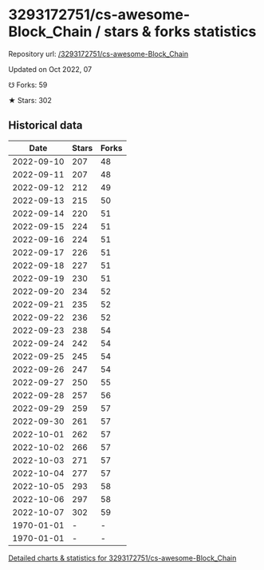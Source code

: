 # 3293172751/cs-awesome-Block_Chain / stars & forks statistics

Repository url: [/3293172751/cs-awesome-Block_Chain](https://github.com/3293172751/cs-awesome-Block_Chain)

Updated on Oct 2022, 07

☋ Forks: 59

★ Stars: 302

## Historical data
| Date | Stars | Forks |
|------|-------|-------|
| 2022-09-10 | 207 | 48 | 
| 2022-09-11 | 207 | 48 | 
| 2022-09-12 | 212 | 49 | 
| 2022-09-13 | 215 | 50 | 
| 2022-09-14 | 220 | 51 | 
| 2022-09-15 | 224 | 51 | 
| 2022-09-16 | 224 | 51 | 
| 2022-09-17 | 226 | 51 | 
| 2022-09-18 | 227 | 51 | 
| 2022-09-19 | 230 | 51 | 
| 2022-09-20 | 234 | 52 | 
| 2022-09-21 | 235 | 52 | 
| 2022-09-22 | 236 | 52 | 
| 2022-09-23 | 238 | 54 | 
| 2022-09-24 | 242 | 54 | 
| 2022-09-25 | 245 | 54 | 
| 2022-09-26 | 247 | 54 | 
| 2022-09-27 | 250 | 55 | 
| 2022-09-28 | 257 | 56 | 
| 2022-09-29 | 259 | 57 | 
| 2022-09-30 | 261 | 57 | 
| 2022-10-01 | 262 | 57 | 
| 2022-10-02 | 266 | 57 | 
| 2022-10-03 | 271 | 57 | 
| 2022-10-04 | 277 | 57 | 
| 2022-10-05 | 293 | 58 | 
| 2022-10-06 | 297 | 58 | 
| 2022-10-07 | 302 | 59 | 
| 1970-01-01 | - | - | 
| 1970-01-01 | - | - | 


[Detailed charts & statistics for 3293172751/cs-awesome-Block_Chain](https://reviewgithub.com/rep/3293172751/cs-awesome-Block_Chain)
